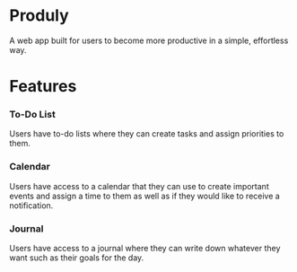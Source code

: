 # Produly
A web app built for users to become more productive in a simple, effortless way.

# Features
### To-Do List
Users have to-do lists where they can create tasks and assign priorities to them. 
### Calendar
Users have access to a calendar that they can use to create important events and assign a time to them as well as if they would like to receive a notification.
### Journal
Users have access to a journal where they can write down whatever they want such as their goals for the day.
